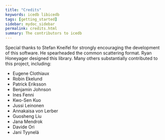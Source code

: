 ```yaml
---
title: "Credits"
keywords: icedb libicedb
tags: [getting_started]
sidebar: mydoc_sidebar
permalink: credits.html
summary: The contributors to icedb
---
```


Special thanks to Stefan Kneifel for strongly encouraging the development of this software. He spearheaded the common scattering format. Ryan Honeyager designed this library. Many others substantially contributed to this project, including:
- Eugene Clothiaux
- Robin Ekelund
- Patrick Eriksson
- Benjamin Johnson
- Ines Fenni
- Kwo-Sen Kuo
- Jussi Leinonen
- Annakaisa von Lerber
- Guosheng Liu
- Jana Mendrok
- Davide Ori
- Jani Tyynelä


